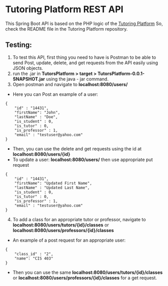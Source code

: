 # Tutoring Platform REST API
This Spring Boot API is based on the PHP logic of the [Tutoring Platform](https://github.com/kareemfelfel/Tutoring_Platform)
So, check the README file in the Tutoring Platform repository.

## Testing:
1. To test this API, first thing you need to have is Postman to be able to send Post, update, delete, and get requests from the API easily using JSON objects.
2. run the .jar in **TutorsPlatform > target > TutorsPlatform-0.0.1-SNAPSHOT.jar** using the java - jar command.
3. Open postman and navigate to **localhost:8080/users/**
- Here you can Post an example of a user: 
```
{
    "id" : "14431",
    "firstName": "John",
    "lastName" : "Doe",
    "is_student" : 0,
    "is_tutor" : 0,
    "is_professor" : 1,
    "email" : "testuser@yahoo.com"
}
```
- Then, you can use the delete and get requests using the id at **localhost:8080/users/{id}**
- To update a user: **localhost:8080/users/** then use appropriate put request
```
{
    "id" : "14431",
    "firstName": "Updated First Name",
    "lastName" : "Updated Last Name",
    "is_student" : 0,
    "is_tutor" : 0,
    "is_professor" : 1,
    "email" : "testuser@yahoo.com"
}
```
4. To add a class for an appropriate tutor or professor, navigate to **localhost:8080/users/tutors/{id}/classes** or **localhost:8080/users/professors/{id}/classes**
- An example of a post request for an appropriate user:
```
{
    "class_id" : "2",
    "name": "CIS 403"
}
```
- Then you can use the same **localhost:8080/users/tutors/{id}/classes** or **localhost:8080/users/professors/{id}/classes** for a get request.


